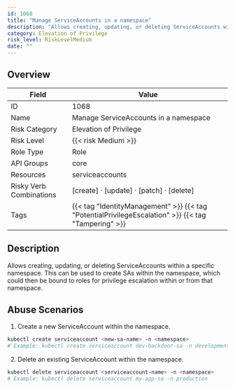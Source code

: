 ```yaml
---
id: 1068
title: "Manage ServiceAccounts in a namespace"
description: "Allows creating, updating, or deleting ServiceAccounts within a specific namespace. This can be used to create SAs within the namespace, which could then be bound to roles for privilege escalation within or from that namespace."
category: Elevation of Privilege
risk_level: RiskLevelMedium
date: ""
---
```


## Overview

| Field                   | Value                                                                                               |
| ----------------------- | --------------------------------------------------------------------------------------------------- |
| ID                      | 1068                                                                                                |
| Name                    | Manage ServiceAccounts in a namespace                                                               |
| Risk Category           | Elevation of Privilege                                                                              |
| Risk Level              | {{< risk Medium >}}                                                                                 |
| Role Type               | Role                                                                                                |
| API Groups              | core                                                                                                |
| Resources               | serviceaccounts                                                                                     |
| Risky Verb Combinations | [create] · [update] · [patch] · [delete]                                                            |
| Tags                    | {{< tag "IdentityManagement" >}} {{< tag "PotentialPrivilegeEscalation" >}} {{< tag "Tampering" >}} |

## Description

Allows creating, updating, or deleting ServiceAccounts within a specific namespace. This can be used to create SAs within the namespace, which could then be bound to roles for privilege escalation within or from that namespace.

## Abuse Scenarios

1. Create a new ServiceAccount within the namespace.

```bash
kubectl create serviceaccount <new-sa-name> -n <namespace>
# Example: kubectl create serviceaccount dev-backdoor-sa -n development

```

2. Delete an existing ServiceAccount within the namespace.

```bash
kubectl delete serviceaccount <serviceaccount-name> -n <namespace>
# Example: kubectl delete serviceaccount my-app-sa -n production

```
